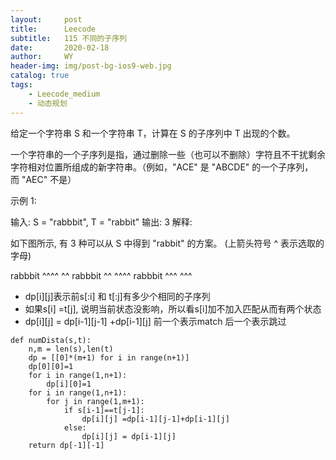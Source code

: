 ```yaml
---
layout:     post
title:      Leecode
subtitle:   115 不同的子序列
date:       2020-02-18
author:     WY
header-img: img/post-bg-ios9-web.jpg
catalog: true
tags:
    - Leecode_medium
    - 动态规划
---
```

给定一个字符串 S 和一个字符串 T，计算在 S 的子序列中 T 出现的个数。

一个字符串的一个子序列是指，通过删除一些（也可以不删除）字符且不干扰剩余字符相对位置所组成的新字符串。（例如，"ACE" 是 "ABCDE" 的一个子序列，而 "AEC" 不是）

示例 1:

输入: S = "rabbbit", T = "rabbit"
输出: 3
解释:

如下图所示, 有 3 种可以从 S 中得到 "rabbit" 的方案。
(上箭头符号 ^ 表示选取的字母)

rabbbit
^^^^ ^^
rabbbit
^^ ^^^^
rabbbit
^^^ ^^^

- dp[i][j]表示前s[:i] 和 t[:j]有多少个相同的子序列
- 如果s[i] =t[j], 说明当前状态没影响，所以看s[i]加不加入匹配从而有两个状态
- dp[i][j] = dp[i-1][j-1] +dp[i-1][j]  前一个表示match  后一个表示跳过 


```
def numDista(s,t):
    n,m = len(s),len(t)
    dp = [[0]*(m+1) for i in range(n+1)]
    dp[0][0]=1
    for i in range(1,n+1):
        dp[i][0]=1
    for i in range(1,n+1):
        for j in range(1,m+1):
            if s[i-1]==t[j-1]:
                dp[i][j] =dp[i-1][j-1]+dp[i-1][j]
            else:
                dp[i][j] = dp[i-1][j]
    return dp[-1][-1]
```
